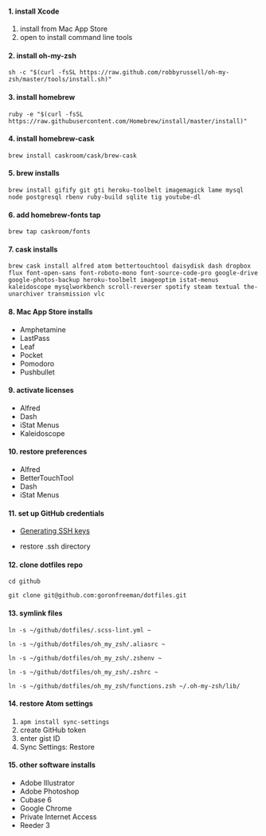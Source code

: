 #### 1. install Xcode
1. install from Mac App Store
2. open to install command line tools

#### 2. install oh-my-zsh
`sh -c "$(curl -fsSL https://raw.github.com/robbyrussell/oh-my-zsh/master/tools/install.sh)"`

#### 3. install homebrew
`ruby -e "$(curl -fsSL https://raw.githubusercontent.com/Homebrew/install/master/install)"`

#### 4. install homebrew-cask
`brew install caskroom/cask/brew-cask`

#### 5. brew installs
`brew install gifify git gti heroku-toolbelt imagemagick lame mysql node postgresql rbenv ruby-build sqlite tig youtube-dl`

#### 6. add homebrew-fonts tap
`brew tap caskroom/fonts`

#### 7. cask installs
`brew cask install alfred atom bettertouchtool daisydisk dash dropbox flux font-open-sans font-roboto-mono font-source-code-pro google-drive google-photos-backup heroku-toolbelt imageoptim istat-menus kaleidoscope mysqlworkbench scroll-reverser spotify steam textual the-unarchiver transmission vlc`

#### 8. Mac App Store installs
* Amphetamine
* LastPass
* Leaf
* Pocket
* Pomodoro
* Pushbullet

#### 9. activate licenses
* Alfred
* Dash
* iStat Menus
* Kaleidoscope

#### 10. restore preferences
* Alfred
* BetterTouchTool
* Dash
* iStat Menus

#### 11. set up GitHub credentials
* [Generating SSH keys](https://help.github.com/articles/generating-ssh-keys/)

* restore .ssh directory

#### 12. clone dotfiles repo
`cd github`

`git clone git@github.com:goronfreeman/dotfiles.git`

#### 13. symlink files
`ln -s ~/github/dotfiles/.scss-lint.yml ~`

`ln -s ~/github/dotfiles/oh_my_zsh/.aliasrc ~`

`ln -s ~/github/dotfiles/oh_my_zsh/.zshenv ~`

`ln -s ~/github/dotfiles/oh_my_zsh/.zshrc ~`

`ln -s ~/github/dotfiles/oh_my_zsh/functions.zsh ~/.oh-my-zsh/lib/`

#### 14. restore Atom settings
1. `apm install sync-settings`
2. create GitHub token
3. enter gist ID
4. Sync Settings: Restore

#### 15. other software installs
* Adobe Illustrator
* Adobe Photoshop
* Cubase 6
* Google Chrome
* Private Internet Access
* Reeder 3
